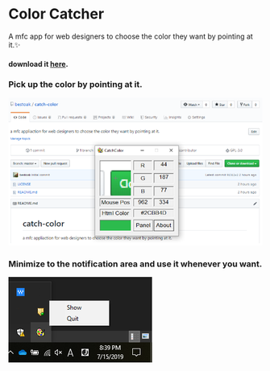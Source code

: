 # Color Catcher
A mfc app for web designers to choose the color they want by pointing at it.:sparkles:

#### download it <a href="https://github.com/bestoak/catch-color/raw/master/download/CatchColor.zip" target="_blank">here</a>.

### Pick up the color by pointing at it.
<img src="./img/main.png">

### Minimize to the notification area and use it whenever you want.
<img src="./img/sysTray.png">
